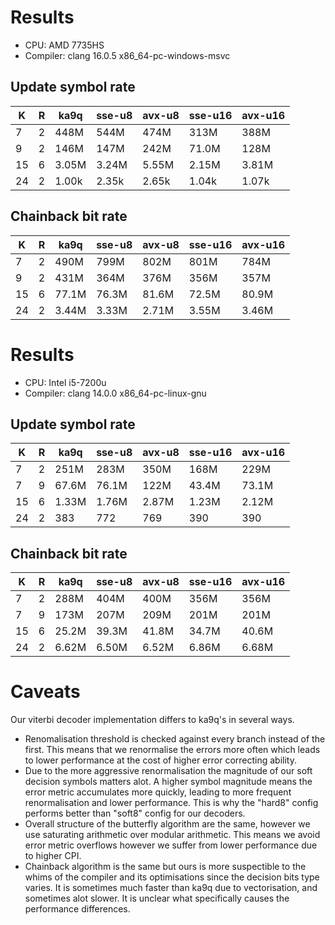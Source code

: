 # Results
- CPU: AMD 7735HS
- Compiler: clang 16.0.5 x86_64-pc-windows-msvc
## Update symbol rate
| K   | R   | ka9q | sse-u8 | avx-u8 | sse-u16 | avx-u16 |
| --- | --- | --- | --- | --- | --- | --- |
| 7 | 2 | 448M | 544M | 474M | 313M | 388M |
| 9 | 2 | 146M | 147M | 242M | 71.0M | 128M |
| 15 | 6 | 3.05M | 3.24M | 5.55M | 2.15M | 3.81M |
| 24 | 2 | 1.00k | 2.35k | 2.65k | 1.04k | 1.07k |

## Chainback bit rate
| K   | R   | ka9q | sse-u8 | avx-u8 | sse-u16 | avx-u16 |
| --- | --- | --- | --- | --- | --- | --- |
| 7 | 2 | 490M | 799M | 802M | 801M | 784M |
| 9 | 2 | 431M | 364M | 376M | 356M | 357M |
| 15 | 6 | 77.1M | 76.3M | 81.6M | 72.5M | 80.9M |
| 24 | 2 | 3.44M | 3.33M | 2.71M | 3.55M | 3.46M |

# Results
- CPU: Intel i5-7200u
- Compiler: clang 14.0.0 x86_64-pc-linux-gnu
## Update symbol rate
| K   | R   | ka9q | sse-u8 | avx-u8 | sse-u16 | avx-u16 |
| --- | --- | --- | --- | --- | --- | --- |
| 7 | 2 | 251M | 283M | 350M | 168M | 229M |
| 7 | 9 | 67.6M | 76.1M | 122M | 43.4M | 73.1M |
| 15 | 6 | 1.33M | 1.76M | 2.87M | 1.23M | 2.12M |
| 24 | 2 | 383 | 772 | 769 | 390 | 390 |

## Chainback bit rate
| K   | R   | ka9q | sse-u8 | avx-u8 | sse-u16 | avx-u16 |
| --- | --- | --- | --- | --- | --- | --- |
| 7 | 2 | 288M | 404M | 400M | 356M | 356M |
| 7 | 9 | 173M | 207M | 209M | 201M | 201M |
| 15 | 6 | 25.2M | 39.3M | 41.8M | 34.7M | 40.6M |
| 24 | 2 | 6.62M | 6.50M | 6.52M | 6.86M | 6.68M |

# Caveats
Our viterbi decoder implementation differs to ka9q's in several ways.
- Renomalisation threshold is checked against every branch instead of the first. This means that we renormalise the errors more often which leads to lower performance at the cost of higher error correcting ability.
- Due to the more aggressive renormalisation the magnitude of our soft decision symbols matters alot. A higher symbol magnitude means the error metric accumulates more quickly, leading to more frequent renormalisation and lower performance. This is why the "hard8" config performs better than "soft8" config for our decoders.
- Overall structure of the butterfly algorithm are the same, however we use saturating arithmetic over modular arithmetic. This means we avoid error metric overflows however we suffer from lower performance due to higher CPI.
- Chainback algorithm is the same but ours is more suspectible to the whims of the compiler and its optimisations since the decision bits type varies. It is sometimes much faster than ka9q due to vectorisation, and sometimes alot slower. It is unclear what specifically causes the performance differences.
